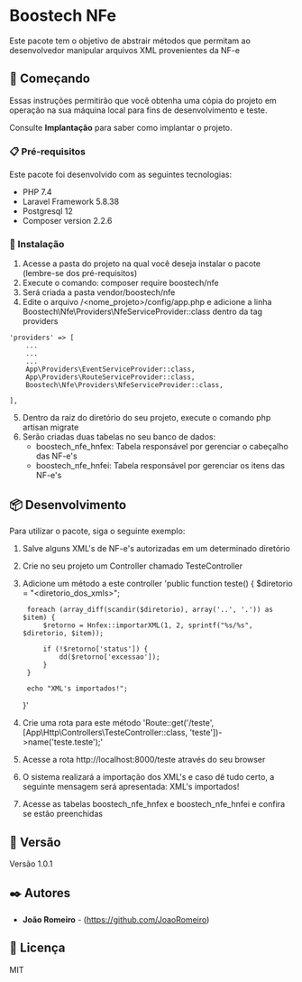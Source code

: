 # Boostech NFe

Este pacote tem o objetivo de abstrair métodos que permitam ao desenvolvedor manipular arquivos XML provenientes da NF-e

## 🚀 Começando

Essas instruções permitirão que você obtenha uma cópia do projeto em operação na sua máquina local para fins de desenvolvimento e teste.

Consulte **Implantação** para saber como implantar o projeto.

### 📋 Pré-requisitos

Este pacote foi desenvolvido com as seguintes tecnologias:
- PHP 7.4
- Laravel Framework 5.8.38
- Postgresql 12
- Composer version 2.2.6

### 🔧 Instalação

1) Acesse a pasta do projeto na qual você deseja instalar o pacote (lembre-se dos pré-requisitos)
2) Execute o comando: composer require boostech/nfe
3) Será criada a pasta vendor/boostech/nfe
4) Edite o arquivo /<nome_projeto>/config/app.php e adicione a linha Boostech\Nfe\Providers\NfeServiceProvider::class dentro da tag providers
```
'providers' => [
    ...
    ...
    ...
    App\Providers\EventServiceProvider::class,
    App\Providers\RouteServiceProvider::class,
    Boostech\Nfe\Providers\NfeServiceProvider::class,

],
```
5) Dentro da raiz do diretório do seu projeto, execute o comando php artisan migrate
6) Serão criadas duas tabelas no seu banco de dados:
    - boostech_nfe_hnfex: Tabela responsável por gerenciar o cabeçalho das NF-e's
    - boostech_nfe_hnfei: Tabela responsável por gerenciar os itens das NF-e's

## 📦 Desenvolvimento

Para utilizar o pacote, siga o seguinte exemplo:

1) Salve alguns XML's de NF-e's autorizadas em um determinado diretório
2) Crie no seu projeto um Controller chamado TesteController
3) Adicione um método a este controller
    'public function teste()
    {
        $diretorio = "<diretorio_dos_xmls>";

        foreach (array_diff(scandir($diretorio), array('..', '.')) as $item) {
            $retorno = Hnfex::importarXML(1, 2, sprintf("%s/%s", $diretorio, $item));

            if (!$retorno['status']) {
                dd($retorno['excessao']);
            }
        }

        echo "XML's importados!";
    }'

4) Crie uma rota para este método
    'Route::get('/teste', [App\Http\Controllers\TesteController::class, 'teste'])->name('teste.teste');'
5) Acesse a rota http://localhost:8000/teste através do seu browser
6) O sistema realizará a importação dos XML's e caso dê tudo certo, a seguinte mensagem será apresentada: XML's importados!
7) Acesse as tabelas boostech_nfe_hnfex e boostech_nfe_hnfei e confira se estão preenchidas

## 📌 Versão

Versão 1.0.1

## ✒️ Autores

* **João Romeiro** - (https://github.com/JoaoRomeiro)

## 📄 Licença

MIT
